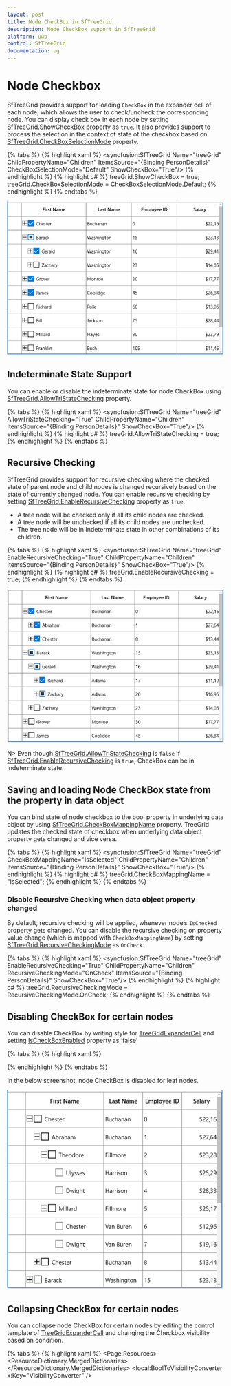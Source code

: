 ```yaml
---
layout: post
title: Node CheckBox in SfTreeGrid
description: Node CheckBox support in SfTreeGrid
platform: uwp
control: SfTreeGrid
documentation: ug
---
```

# Node Checkbox

SfTreeGrid provides support for loading `CheckBox` in the expander cell of each node, which allows the user to check/uncheck the corresponding node. You can display check box in each node by setting [SfTreeGrid.ShowCheckBox](https://help.syncfusion.com/cr/cref_files/uwp/sfdatagrid/Syncfusion.SfGrid.UWP~Syncfusion.UI.Xaml.TreeGrid.SfTreeGrid~ShowCheckBox.html) property as `true`. It also provides support to process the selection in the context of state of the checkbox based on [SfTreeGrid.CheckBoxSelectionMode](https://help.syncfusion.com/cr/cref_files/uwp/sfdatagrid/Syncfusion.SfGrid.UWP~Syncfusion.UI.Xaml.TreeGrid.SfTreeGrid~CheckBoxSelectionMode.html) property.

{% tabs %}
{% highlight xaml %}
<syncfusion:SfTreeGrid Name="treeGrid"
                       ChildPropertyName="Children"
                       ItemsSource="{Binding PersonDetails}"
                       CheckBoxSelectionMode="Default"
                       ShowCheckBox="True"/>
{% endhighlight %}
{% highlight c# %}
treeGrid.ShowCheckBox = true;
treeGrid.CheckBoxSelectionMode = CheckBoxSelectionMode.Default;
{% endhighlight %}
{% endtabs %}

![](Node-CheckBox_images/Node-CheckBox_img1.png)

## Indeterminate State Support

You can enable or disable the indeterminate state for node CheckBox using [SfTreeGrid.AllowTriStateChecking](https://help.syncfusion.com/cr/cref_files/uwp/sfdatagrid/Syncfusion.SfGrid.UWP~Syncfusion.UI.Xaml.TreeGrid.SfTreeGrid~AllowTriStateChecking.html) property.

{% tabs %}
{% highlight xaml %}
<syncfusion:SfTreeGrid Name="treeGrid"
                       AllowTriStateChecking="True"
                       ChildPropertyName="Children"
                       ItemsSource="{Binding PersonDetails}"
                       ShowCheckBox="True"/>
{% endhighlight %}
{% highlight c# %}
treeGrid.AllowTriStateChecking = true;
{% endhighlight %}
{% endtabs %}

## Recursive Checking

SfTreeGrid provides support for recursive checking where the checked state of parent node and child nodes is changed recursively based on the state of currently changed node. You can enable recursive checking by setting [SfTreeGrid.EnableRecursiveChecking](https://help.syncfusion.com/cr/cref_files/uwp/sfdatagrid/Syncfusion.SfGrid.UWP~Syncfusion.UI.Xaml.TreeGrid.SfTreeGrid~EnableRecursiveChecking.html) property as `true`.

* A tree node will be checked only if all its child nodes are checked.
* A tree node will be unchecked if all its child nodes are unchecked. 
* The tree node will be in Indeterminate state in other combinations of its children. 

{% tabs %}
{% highlight xaml %}
<syncfusion:SfTreeGrid Name="treeGrid"
                       EnableRecursiveChecking="True"
                       ChildPropertyName="Children"
                       ItemsSource="{Binding PersonDetails}"
                       ShowCheckBox="True"/>
{% endhighlight %}
{% highlight c# %}
treeGrid.EnableRecursiveChecking = true;
{% endhighlight %}
{% endtabs %}

![](Node-CheckBox_images/Node-CheckBox_img2.png)

N> Even though [SfTreeGrid.AllowTriStateChecking](https://help.syncfusion.com/cr/cref_files/uwp/sfdatagrid/Syncfusion.SfGrid.UWP~Syncfusion.UI.Xaml.TreeGrid.SfTreeGrid~AllowTriStateChecking.html) is `false` if [SfTreeGrid.EnableRecursiveChecking](https://help.syncfusion.com/cr/cref_files/uwp/sfdatagrid/Syncfusion.SfGrid.UWP~Syncfusion.UI.Xaml.TreeGrid.SfTreeGrid~EnableRecursiveChecking.html) is `true`, CheckBox can be in indeterminate state.

## Saving and loading Node CheckBox state from the property in data object
You can bind state of node checkbox to the bool property in underlying data object by using [SfTreeGrid.CheckBoxMappingName](https://help.syncfusion.com/cr/cref_files/uwp/sfdatagrid/Syncfusion.SfGrid.UWP~Syncfusion.UI.Xaml.TreeGrid.SfTreeGrid~CheckBoxMappingName.html) property. TreeGrid updates the checked state of checkbox when underlying data object property gets changed and vice versa.

{% tabs %}
{% highlight xaml %}
<syncfusion:SfTreeGrid Name="treeGrid"
                       CheckBoxMappingName="IsSelected"
                       ChildPropertyName="Children"
                       ItemsSource="{Binding PersonDetails}"
                       ShowCheckBox="True"/>
{% endhighlight %}
{% highlight c# %}
treeGrid.CheckBoxMappingName = "IsSelected";
{% endhighlight %}
{% endtabs %}

### Disable Recursive Checking when data object property changed

By default, recursive checking will be applied, whenever node’s `IsChecked` property gets changed. You can disable the recursive checking on property value change (which is mapped with `CheckBoxMappingName`) by setting [SfTreeGrid.RecursiveCheckingMode](https://help.syncfusion.com/cr/cref_files/uwp/sfdatagrid/Syncfusion.SfGrid.UWP~Syncfusion.UI.Xaml.TreeGrid.SfTreeGrid~RecursiveCheckingMode.html) as `OnCheck`.

{% tabs %}
{% highlight xaml %}
<syncfusion:SfTreeGrid Name="treeGrid"
                       EnableRecursiveChecking="True"
                       ChildPropertyName="Children"
                       RecursiveCheckingMode="OnCheck"
                       ItemsSource="{Binding PersonDetails}"
                       ShowCheckBox="True"/>
{% endhighlight %}
{% highlight c# %}
treeGrid.RecursiveCheckingMode = RecursiveCheckingMode.OnCheck;
{% endhighlight %}
{% endtabs %}

## Disabling CheckBox for certain nodes

You can disable CheckBox by writing style for [TreeGridExpanderCell](https://help.syncfusion.com/cr/cref_files/uwp/sfdatagrid/Syncfusion.SfGrid.UWP~Syncfusion.UI.Xaml.TreeGrid.TreeGridExpanderCell.html) and setting [IsCheckBoxEnabled](https://help.syncfusion.com/cr/cref_files/uwp/sfdatagrid/Syncfusion.SfGrid.UWP~Syncfusion.UI.Xaml.TreeGrid.TreeGridExpanderCell~IsCheckBoxEnabled.html) property as ‘false’

{% tabs %}
{% highlight xaml %}
<Style TargetType="syncfusion:TreeGridExpanderCell">
       <Setter Property="utils:SetterValueBindingHelper.PropertyBinding">
               <Setter.Value>
                    <utils:SetterValueBindingHelper Binding="{Binding Path=HasChildNodes, RelativeSource={RelativeSource Mode=Self}, Mode=TwoWay, UpdateSourceTrigger=PropertyChanged}" Property="IsCheckBoxEnabled" />
               </Setter.Value>
       </Setter>
</Style>

{% endhighlight %}
{% endtabs %}

In the below screenshot, node CheckBox is disabled for leaf nodes.

![](Node-CheckBox_images/Node-CheckBox_img3.png)

## Collapsing CheckBox for certain nodes
You can collapse node CheckBox for certain nodes by editing the control template of [TreeGridExpanderCell](https://help.syncfusion.com/cr/cref_files/uwp/sfdatagrid/Syncfusion.SfGrid.UWP~Syncfusion.UI.Xaml.TreeGrid.TreeGridExpanderCell.html) and changing the Checkbox visibility based on condition.

{% tabs %}
{% highlight xaml %}
<Page.Resources>
    <ResourceDictionary>
        <ResourceDictionary.MergedDictionaries>
            <ResourceDictionary Source="ms-appx:///Syncfusion.SfGrid.UWP/Control/Themes/Generic.xaml" />
        </ResourceDictionary.MergedDictionaries>
        <local:BoolToVisibilityConverter x:Key="VisibilityConverter" />
        <Style TargetType="syncfusion:TreeGridExpanderCell">
            <Setter Property="Background" Value="Transparent" />
            <Setter Property="BorderThickness" Value="0,0,1,1" />
            <Setter Property="BorderBrush" Value="Gray" />
            <Setter Property="Padding" Value="0" />
            <Setter Property="Template">
                <Setter.Value>
                    <ControlTemplate TargetType="syncfusion:TreeGridExpanderCell">
                        <Grid x:Name="Root"
                            BorderBrush="{TemplateBinding BorderBrush}"
                            BorderThickness="{TemplateBinding BorderThickness}">
                            <Grid Margin="{TemplateBinding IndentMargin}">
                                <Grid.ColumnDefinitions>
                                    <ColumnDefinition Width="18" />
                                    <ColumnDefinition Width="Auto" />
                                    <ColumnDefinition Width="*" />
                                </Grid.ColumnDefinitions>
                                <syncfusion:TreeGridExpander x:Name="PART_ExpanderCell"
                                                            Grid.Column="0"
                                                            Width="16"
                                                            Height="16"
                                                            Margin="2,1,0,1"
                                                             HorizontalAlignment="Center"
                                                            VerticalAlignment="Center"
                                                            IsExpanded="{Binding RelativeSource={RelativeSource TemplatedParent},
                                                                                Path=IsExpanded,
                                                                                Mode=TwoWay,
                                                                                UpdateSourceTrigger=PropertyChanged}"
                                                            Visibility="{Binding RelativeSource={RelativeSource TemplatedParent},
                                                                                Path=HasChildNodes,
                                                                                Converter={StaticResource VisibilityConverter},
                                                                                Mode=TwoWay}" />

                                <CheckBox Name="PART_SelectCheckBox"
                                        Grid.Column="1"
                                        Width="18"
                                        Height="18"
                                        MinWidth="22"
                                        Margin="2,0,0,0"
                                        HorizontalAlignment="Center"
                                        VerticalAlignment="Center"
                                        IsEnabled="{Binding RelativeSource={RelativeSource TemplatedParent},
                                                            Path=IsCheckBoxEnabled,
                                                            Mode=TwoWay,
                                                            UpdateSourceTrigger=PropertyChanged}"
                                        IsTabStop="False"
                                        IsThreeState="True"
                                        Visibility="{Binding Path=HasChildNodes,
                                                            RelativeSource={RelativeSource Mode=TemplatedParent},
                                                            Converter={StaticResource VisibilityConverter},
                                                            Mode=TwoWay}" />
                                <Grid Grid.Column="2"
                                    Margin="2,0,0,0"
                                    Background="{TemplateBinding Background}">
                                    <ContentPresenter />
                                    <Border x:Name="PART_CurrentCellBorder"
                                        Margin="1,0,0,0"
                                        Background="Transparent"
                                        BorderBrush="{TemplateBinding CurrentCellBorderBrush}"
                                        BorderThickness="{TemplateBinding CurrentCellBorderThickness}"
                                        IsHitTestVisible="False"
                                        Visibility="Collapsed" />
                                    <Border x:Name="PART_InValidCellBorder"
                                        Width="10"
                                        Height="10"
                                        HorizontalAlignment="Right"
                                        VerticalAlignment="Top"
                                        Visibility="Collapsed">
                                        <ToolTipService.ToolTip>

                                            <ToolTip Background="#FFDB000C"
                                                    Placement="Right"
                                                    Tag="{TemplateBinding ErrorMessage}"
                                                    Template="{StaticResource ValidationToolTipTemplate}" />

                                        </ToolTipService.ToolTip>
                                        <Path Data="M0.5,0.5 L12.652698,0.5 12.652698,12.068006 z"
                                            Fill="Red"
                                            Stretch="Fill" />
                                    </Border>
                                </Grid>
                            </Grid>
                            <VisualStateManager.VisualStateGroups>
                                <VisualStateGroup x:Name="IndicationStates">
                                    <VisualState x:Name="NoError" />
                                    <VisualState x:Name="HasError">
                                        <VisualState.Setters>
                                            <Setter Target="PART_InValidCellBorder.Visibility" Value="Visible" />
                                        </VisualState.Setters>
                                    </VisualState>
                                </VisualStateGroup>
                                <VisualStateGroup x:Name="CurrentStates">
                                    <VisualState x:Name="Regular" />
                                    <VisualState x:Name="Current">
                                        <VisualState.Setters>
                                            <Setter Target="PART_CurrentCellBorder.Visibility" Value="Visible" />
                                        </VisualState.Setters>
                                    </VisualState>
                                </VisualStateGroup>
                            </VisualStateManager.VisualStateGroups>
                        </Grid>
                    </ControlTemplate>
                </Setter.Value>
            </Setter>
        </Style>
    </ResourceDictionary>
</Page.Resources>
{% endhighlight %}
{% highlight c# %}
public class BoolToVisibilityConverter : IValueConverter
{     
    public object Convert(object value, Type targetType, object parameter, string language)
    {
        if ((bool)value)
            return Visibility.Visible;
        return Visibility.Collapsed;
    }
    
    public object ConvertBack(object value, Type targetType, object parameter, string language)
    {
        if ((Visibility)value == Visibility.Visible)
            return true;
        return false;
    }
}
{% endhighlight %}
{% endtabs %}

Here, node CheckBox is collapsed for leaf nodes.

![](Node-CheckBox_images/Node-CheckBox_img4.png)

## Handling Selection based on CheckBox State

SfTreeGrid has following modes for processing selection based on check box state.

1. Default – Selection and state of checkbox works independent of each other.
2. SelectOnCheck – Row can be selected or deselected based on state of checkbox.
3. SynchronizeSelection – Row can be selected or deselected based on state of checkbox and vice versa.

**Default mode**

If you don’t want to affect the selection while checking/unchecking the node CheckBox, you need to set [SfTreeGrid.CheckBoxSelectionMode](https://help.syncfusion.com/cr/cref_files/uwp/sfdatagrid/Syncfusion.SfGrid.UWP~Syncfusion.UI.Xaml.TreeGrid.SfTreeGrid~CheckBoxSelectionMode.html) as `Default`.

{% tabs %}
{% highlight xaml %}
<syncfusion:SfTreeGrid Name="treeGrid"
                       CheckBoxSelectionMode="Default"
                       ItemsSource="{Binding PersonDetails}"
                       ShowCheckBox="True"/>

{% endhighlight %}
{% endtabs %}
{% tabs %}
{% highlight c# %}
treeGrid.CheckBoxSelectionMode = CheckBoxSelectionMode.Default;
{% endhighlight %}
{% endtabs %}

![](Node-CheckBox_images/Node-CheckBox_img5.png)

**SelectOnCheck**

If you want to select/deselect the rows using node CheckBox only, you need to set [SfTreeGrid. CheckBoxSelectionMode](https://help.syncfusion.com/cr/cref_files/uwp/sfdatagrid/Syncfusion.SfGrid.UWP~Syncfusion.UI.Xaml.TreeGrid.SfTreeGrid~CheckBoxSelectionMode.html) as `SelectOnCheck`.

Navigation, editing and programmatic selection are not supported in this mode.

{% tabs %}
{% highlight xaml %}
<syncfusion:SfTreeGrid Name="treeGrid"
                       CheckBoxSelectionMode="SelectOnCheck"
                       ItemsSource="{Binding PersonDetails}"
                       ShowCheckBox="True"/>

{% endhighlight %}
{% highlight c# %}
treeGrid.CheckBoxSelectionMode = CheckBoxSelectionMode.SelectOnCheck;
{% endhighlight %}
{% endtabs %}

![](Node-CheckBox_images/Node-CheckBox_img6.png)

**SynchronizeSelection**

If you want to synchronize the selection with node CheckBox’s IsChecked state, you need to set [SfTreeGrid.CheckBoxSelectionMode](https://help.syncfusion.com/cr/cref_files/uwp/sfdatagrid/Syncfusion.SfGrid.UWP~Syncfusion.UI.Xaml.TreeGrid.SfTreeGrid~CheckBoxSelectionMode.html) as `SynchronizeSelection`. In this mode, you can select by checking checkbox and selecting/deselecting the row will check/uncheck the corresponding node checkbox.

{% tabs %}
{% highlight xaml %}
<syncfusion:SfTreeGrid Name="treeGrid"
                       CheckBoxSelectionMode="SynchronizeSelection"
                       ItemsSource="{Binding PersonDetails}"
                       ShowCheckBox="True"/>

{% endhighlight %}
{% highlight c# %}
treeGrid.CheckBoxSelectionMode = CheckBoxSelectionMode.SynchronizeSelection;
{% endhighlight %}
{% endtabs %}

![](Node-CheckBox_images/Node-CheckBox_img7.png)

N>
* Recursive checking is not supported when selection mode is single.
* CheckBox selection is not supported if selection mode in None.

## Events

### NodeCheckStateChanged

[NodeCheckStateChanged](https://help.syncfusion.com/cr/cref_files/uwp/sfdatagrid/Syncfusion.SfGrid.UWP~Syncfusion.UI.Xaml.TreeGrid.SfTreeGrid~NodeCheckStateChanged_EV.html) event triggered when user check or uncheck the node check box.

{% tabs %}
{% highlight c# %}
treeGrid.NodeCheckStateChanged += TreeGrid_NodeCheckStateChanged;

private void TreeGrid_NodeCheckStateChanged(object sender, NodeCheckStateChangedEventArgs e)
{
    var node = e.Node;
}
{% endhighlight %}
{% endtabs %}

## Programmatically Processing Node CheckBox

You can change the state of node checkbox programmatically by calling [SetCheckedState](https://help.syncfusion.com/cr/cref_files/uwp/sfdatagrid/Syncfusion.SfGrid.UWP~Syncfusion.UI.Xaml.TreeGrid.TreeNode~SetCheckedState.html) method as below,
{% tabs %}
{% highlight c# %}
var treeNode = treeGrid.View.Nodes[0];
treeNode.SetCheckedState(true);
{% endhighlight %}
{% endtabs %}

If you want to restrict the `IsChecked` update of the parent and child nodes (when [SfTreeGrid.EnableRecursiveChecking](https://help.syncfusion.com/cr/cref_files/uwp/sfdatagrid/Syncfusion.SfGrid.UWP~Syncfusion.UI.Xaml.TreeGrid.SfTreeGrid~EnableRecursiveChecking.html) is `true`), you can pass default parameter values as `false` in [SetCheckedState](https://help.syncfusion.com/cr/cref_files/uwp/sfdatagrid/Syncfusion.SfGrid.UWP~Syncfusion.UI.Xaml.TreeGrid.TreeNode~SetCheckedState.html) method.
{% tabs %}
{% highlight c# %}
var treeNode = treeGrid.View.Nodes[0];
treeNode.SetCheckedState(true, false, false);
{% endhighlight %}
{% endtabs %}

## Getting Checked nodes

You can get the checked nodes collection using [GetCheckedNodes](https://help.syncfusion.com/cr/cref_files/uwp/sfdatagrid/Syncfusion.SfGrid.UWP~Syncfusion.UI.Xaml.TreeGrid.SfTreeGrid~GetCheckedNodes.html) method.

{% tabs %}
{% highlight c# %}
var nodes = treeGrid.GetCheckedNodes();
{% endhighlight %}
{% endtabs %}
If you want to get all the checked nodes even though they are not in view, you can pass parameter as ‘true’ in `GetCheckedNodes` method.
{% tabs %}
{% highlight c# %}
var nodes = treeGrid.GetCheckedNodes(true);
{% endhighlight %}
{% endtabs %}
